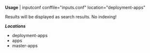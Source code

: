 **Usage**
| inputconf conffile="inputs.conf" location="deployment-apps"

Results will be displayed as search results. No indexing!

***Locations***
* deployment-apps
* apps
* master-apps